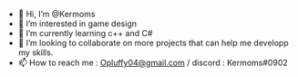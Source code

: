 - 👋 Hi, I’m @Kermoms
- 👀 I’m interested in game design
- 🌱 I’m currently learning c++ and C#
- 💞️ I’m looking to collaborate on more projects that can help me developp my skills.
- 📫 How to reach me : Opluffy04@gmail.com / discord : Kermoms#0902

<!---
Kermoms/Kermoms is a ✨ special ✨ repository because its `README.md` (this file) appears on your GitHub profile.
You can click the Preview link to take a look at your changes.
--->
